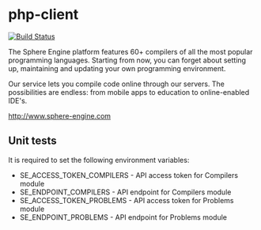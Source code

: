 # php-client

[![Build Status](https://travis-ci.org/sphere-engine/php-client.svg?branch=master)](https://travis-ci.org/sphere-engine/php-client)

The Sphere Engine platform features 60+ compilers of all the most popular programming languages. Starting from now, you can forget about setting up, maintaining and updating your own programming environment.

Our service lets you compile code online through our servers. The possibilities are endless: from mobile apps to education to online-enabled IDE's.

http://www.sphere-engine.com

Unit tests
----------

It is required to set the following environment variables:
 - SE_ACCESS_TOKEN_COMPILERS - API access token for Compilers module
 - SE_ENDPOINT_COMPILERS - API endpoint for Compilers module
 - SE_ACCESS_TOKEN_PROBLEMS - API access token for Problems module
 - SE_ENDPOINT_PROBLEMS - API endpoint for Problems module